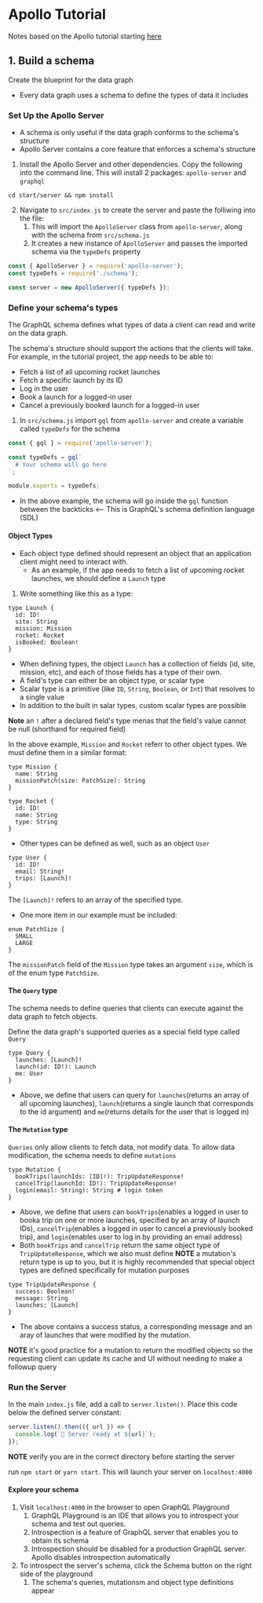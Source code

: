 # Apollo Tutorial

Notes based on the Apollo tutorial starting [here](https://www.apollographql.com/docs/tutorial/introduction/)

## 1. Build a schema

Create the blueprint for the data graph

- Every data graph uses a schema to define the types of data it includes

### Set Up the Apollo Server

- A schema is only useful if the data graph conforms to the schema's structure
- Apollo Server contains a core feature that enforces a schema's structure

1. Install the Apollo Server and other dependencies. Copy the following into the command line. This will install 2 packages: `apollo-server` and `graphql`

```cli
cd start/server && npm install
```

2. Navigate to `src/index.js` to create the server and paste the folliwing into the file:
   1. This will import the `ApolloServer` class from `apollo-server`, along with the schema from `src/schema.js`
   2. It creates a new instance of `ApolloServer` and passes the imported schema via the `typeDefs` property

```javascript
const { ApolloServer } = require('apollo-server');
const typeDefs = require('./schema');

const server = new ApolloServer({ typeDefs });
```

### Define your schema's types

The GraphQL schema defines what types of data a client can read and write on the data graph.

The schema's structure should support the actions that the clients will take. For example, in the tutorial project, the app needs to be able to:

- Fetch a list of all upcoming rocket launches
- Fetch a specific launch by its ID
- Log in the user
- Book a launch for a logged-in user
- Cancel a previously booked launch for a logged-in user

1. In `src/schema.js` import `gql` from `apollo-server` and create a variable called `typeDefs` for the schema

```javascript
const { gql } = require('apollo-server');

const typeDefs = gql`
  # Your schema will go here
`;

module.exports = typeDefs;
```

- In the above example, the schema will go inside the `gql` function between the backticks <-- This is GraphQL's schema definition language (SDL)

#### Object Types

- Each object type defined should represent an object that an application client might need to interact with.
  - As an example, if the app needs to fetch a list of upcoming rocket launches, we should define a `Launch` type

1. Write something like this as a type:

```sdl
type Launch {
  id: ID!
  site: String
  mission: Mission
  rocket: Rocket
  isBooked: Boolean!
}
```

- When defining types, the object `Launch` has a collection of fields (id, site, mission, etc), and each of those fields has a type of their own.
- A field's type can either be an object type, or scalar type
- Scalar type is a primitive (like `ID`, `String`, `Boolean`, or `Int`) that resolves to a single value
- In addition to the built in salar types, custom scalar types are possible

**Note** an `!` after a declared field's type menas that the field's value cannot be null (shorthand for required field)

In the above example, `Mission` and `Rocket` referr to other object types. We must define them in a similar format:

```sdl
type Mission {
  name: String
  missionPatch(size: PatchSize): String
}

type Rocket {
  id: ID!
  name: String
  type: String
}
```

- Other types can be defined as well, such as an object `User`

```sdl
type User {
  id: ID!
  email: String!
  trips: [Launch]!
}
```

The `[Launch]!` refers to an array of the specified type.

- One more item in our example must be included:

```sdl
enum PatchSize {
  SMALL
  LARGE
}
```

The `missionPatch` field of the `Mission` type takes an argument `size`, which is of the enum type `PatchSize`.

#### The `Query` type

The schema needs to define queries that clients can execute against the data graph to fetch objects.

Define the data graph's supported queries as a special field type called `Query`

```sdl
type Query {
  launches: [Launch]!
  launch(id: ID!): Launch
  me: User
}
```

- Above, we define that users can query for `launches`(returns an array of all upcoming launches), `launch`(returns a single launch that corresponds to the id argument) and `me`(returns details for the user that is logged in)

#### The `Mutation` type

`Queries` only allow clients to fetch data, not modify data. To allow data modification, the schema needs to define `mutations`

```sdl
type Mutation {
  bookTrips(launchIds: [ID]!): TripUpdateResponse!
  cancelTrip(launchId: ID!): TripUpdateResponse!
  login(email: String): String # login token
}
```

- Above, we define that users can `bookTrips`(enables a logged in user to booka trip on one or more launches, specified by an array of launch IDs), `cancelTrip`(enables a logged in user to cancel a previously booked trip), and `login`(enables user to log in by providing an email address)
- Both `bookTrips` and `cancelTrip` return the same object type of `TripUpdateResponse`, which we also must define
**NOTE** a mutation's return type is up to you, but it is highly recommended that special object types are defined specifically for mutation purposes

```sdl
type TripUpdateResponse {
  success: Boolean!
  message: String
  launches: [Launch]
}
```

- The above contains a success status, a corresponding message and an aray of launches that were modified by the mutation.

**NOTE** it's good practice for a mutation to return the modified objects so the requesting client can update its cache and UI without needing to make a followup query

### Run the Server

In the main `index.js` file, add a call to `server.listen()`. Place this code below the defined server constant:

```javascript
server.listen().then(({ url }) => {
  console.log(`🚀 Server ready at ${url}`);
});
```

**NOTE** verify you are in the correct directory before starting the server

run `npm start` or `yarn start`. This will launch your server on `localhost:4000`

#### Explore your schema

1. Visit `localhost:4000` in the browser to open GraphQL Playground
   1. GraphQL Playground is an IDE that allows you to introspect your schema and test out queries.
   2. Introspection is a feature of GraphQL server that enables you to obtain its schema
   3. Introspection should be disabled for a production GraphQL server. Apollo disables introspection automatically
2. To introspect the server's schema, click the Schema button on the right side of the playground
   1. The schema's queries, mutationsm and object type definitions appear

